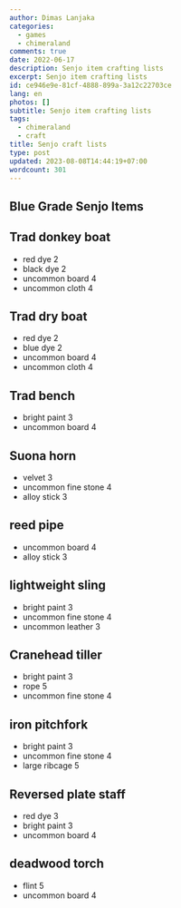 ```yaml
---
author: Dimas Lanjaka
categories:
  - games
  - chimeraland
comments: true
date: 2022-06-17
description: Senjo item crafting lists
excerpt: Senjo item crafting lists
id: ce946e9e-81cf-4888-899a-3a12c22703ce
lang: en
photos: []
subtitle: Senjo item crafting lists
tags:
  - chimeraland
  - craft
title: Senjo craft lists
type: post
updated: 2023-08-08T14:44:19+07:00
wordcount: 301
---
```


<!-- include index2/update.html -->

## Blue Grade Senjo Items

## Trad donkey boat
- red dye 2
- black dye 2
- uncommon board 4
- uncommon cloth 4

## Trad dry boat
- red dye 2
- blue dye 2
- uncommon board 4
- uncommon cloth 4

## Trad bench
- bright paint 3
- uncommon board 4

## Suona horn
- velvet 3
- uncommon fine stone 4
- alloy stick 3

## reed pipe
- uncommon board 4
- alloy stick 3

## lightweight sling
- bright paint 3
- uncommon fine stone 4
- uncommon leather 3

## Cranehead tiller
- bright paint 3
- rope 5
- uncommon fine stone 4

## iron pitchfork
- bright paint 3
- uncommon fine stone 4
- large ribcage 5

## Reversed plate staff
- red dye 3
- bright paint 3
- uncommon board 4

## deadwood torch
- flint 5
- uncommon board 4

